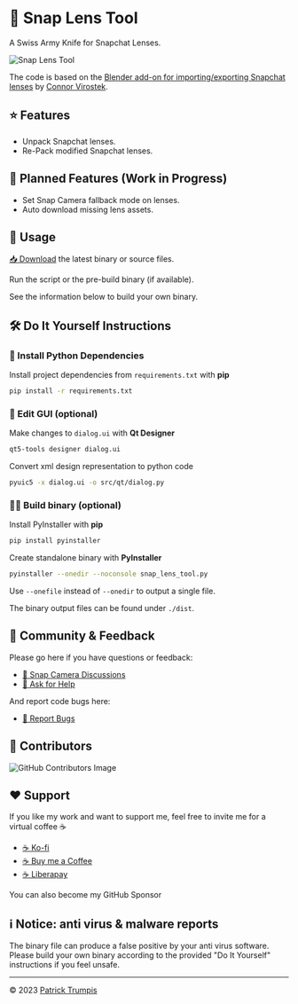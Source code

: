 # 👻 Snap Lens Tool

A Swiss Army Knife for Snapchat Lenses.

![Snap Lens Tool](https://github.com/ptrumpis/snap-lens-tool/assets/116500225/7c59e63b-5597-4375-bfc1-1785c386c6b0)

The code is based on the [Blender add-on for importing/exporting Snapchat lenses](https://github.com/cvirostek/snapchat-lens-blender-io) by [Connor Virostek](https://github.com/cvirostek).

## ⭐ Features
- Unpack Snapchat lenses.
- Re-Pack modified Snapchat lenses.

## 🚧 Planned Features (Work in Progress)
- Set Snap Camera fallback mode on lenses.
- Auto download missing lens assets.

## 🚀 Usage
[📥 Download](https://github.com/ptrumpis/snap-lens-tool/releases/latest) the latest binary or source files.

Run the script or the pre-build binary (if available).

See the information below to build your own binary.

## 🛠️ Do It Yourself Instructions
### 🧩 Install Python Dependencies
Install project dependencies from `requirements.txt` with **pip**

```sh
pip install -r requirements.txt
```

### 🎨 Edit GUI (optional)

Make changes to `dialog.ui` with **Qt Designer**
```sh
qt5-tools designer dialog.ui
```

Convert xml design representation to python code
```sh
pyuic5 -x dialog.ui -o src/qt/dialog.py
```

### ‍👨‍💻 Build binary (optional)

Install PyInstaller with **pip**
```sh
pip install pyinstaller
```

Create standalone binary with **PyInstaller**
```sh
pyinstaller --onedir --noconsole snap_lens_tool.py
```

Use `--onefile` instead of `--onedir` to output a single file.

The binary output files can be found under `./dist`.


## 💬 Community & Feedback
Please go here if you have questions or feedback:
- [💬 Snap Camera Discussions](https://github.com/ptrumpis/snap-camera-server/discussions)
- [🙏 Ask for Help](https://github.com/ptrumpis/snap-camera-server/discussions/categories/q-a)

And report code bugs here:
- [🐛 Report Bugs](https://github.com/ptrumpis/snap-lens-tool/issues)

## 🤝 Contributors
![GitHub Contributors Image](https://contrib.rocks/image?repo=ptrumpis/snap-lens-tool)

## ❤️ Support
If you like my work and want to support me, feel free to invite me for a virtual coffee ☕

- [☕ Ko-fi](https://ko-fi.com/ptrumpis)
- [☕ Buy me a Coffee](https://www.buymeacoffee.com/ptrumpis)
- [☕ Liberapay](https://liberapay.com/ptrumpis/)

You can also become my GitHub Sponsor

## ℹ️ Notice: anti virus & malware reports
The binary file can produce a false positive by your anti virus software.
Please build your own binary according to the provided "Do It Yourself" instructions if you feel unsafe.

---

© 2023 [Patrick Trumpis](https://github.com/ptrumpis)
